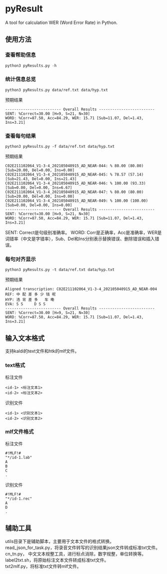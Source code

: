 # pyResult
A tool for calculation WER (Word Error Rate) in Python.

## 使用方法

### 查看帮助信息
```python
python3 pyResults.py -h
```

### 统计信息总览
```
python3 pyResults.py data/ref.txt data/hyp.txt
```
预期结果
```
------------------------- Overall Results -------------------------
SENT: %Correct=30.00 [H=9, S=21, N=30]
WORD: %Corr=87.50, Acc=84.29, WER: 15.71 [Sub=11.07, Del=1.43, Ins=3.21]
```

### 查看每句结果
```
python3 pyResults.py -f data/ref.txt data/hyp.txt
```
预期结果
```
C02E211102064_V1-3-4_202105040915_AD_NEAR-044: % 80.00 (80.00) [Sub=20.00, Del=0.00, Ins=0.00]
C02E211102064_V1-3-4_202105040915_AD_NEAR-045: % 78.57 (57.14) [Sub=21.43, Del=0.00, Ins=21.43]
C02E211102064_V1-3-4_202105040915_AD_NEAR-046: % 100.00 (93.33) [Sub=0.00, Del=0.00, Ins=6.67]
C02E211102064_V1-3-4_202105040915_AD_NEAR-047: % 80.00 (80.00) [Sub=20.00, Del=0.00, Ins=0.00]
C02E211102064_V1-3-4_202105040915_AD_NEAR-049: % 100.00 (100.00) [Sub=0.00, Del=0.00, Ins=0.00]
------------------------- Overall Results -------------------------
SENT: %Correct=30.00 [H=9, S=21, N=30]
WORD: %Corr=87.50, Acc=84.29, WER: 15.71 [Sub=11.07, Del=1.43, Ins=3.21]
```
SENT: Correct是句级别准确率。
WORD: Corr是正确率，Acc是准确率，WER是词错率（中文是字错率），Sub、Del和Ins分别表示替换错误、删除错误和插入错误。

### 每句对齐显示
```
python3 pyResults.py -t data/ref.txt data/hyp.txt
```
预期结果
```
Aligned transcription: C02E211102064_V1-3-4_202105040915_AD_NEAR-004
REF: 中 配 差 多 少 钱 呢 
HYP: 违 背 差 多   车 嘞 
EVA: S S     D S S 
------------------------- Overall Results -------------------------
SENT: %Correct=30.00 [H=9, S=21, N=30]
WORD: %Corr=87.50, Acc=84.29, WER: 15.71 [Sub=11.07, Del=1.43, Ins=3.21]
```

## 输入文本格式
支持kaldi的text文件和htk的mlf文件。

### text格式
标注文件
```
<id-1> <标注文本1>
<id-2> <标注文本2>
```
识别文件
```
<id-1> <识别文本1>
<id-2> <识别文本2>
```

### mlf文件格式
标注文件
```
#!MLF!#
"*/id-1.lab"
A
B
C
.
```
识别文件
```
#!MLF!#
"*/id-1.rec"
A
D
.
```

## 辅助工具
utils目录下是辅助脚本，主要用于文本文件的格式转换。  
read_json_for_task.py，将录音文件转写的识别结果json文件转成标准txt文件。  
cn_tn.py， 中文文本规整工具，进行标点消除，数字规整，单位转换等。
label2txt.sh，将原始标注文本文件转成标准txt文件。  
txt2mlf.py，将标准txt文件转mlf文件。  
